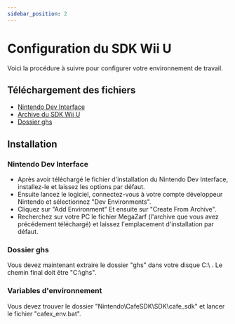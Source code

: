 ```yaml
---
sidebar_position: 2
---
```


# Configuration du SDK Wii U

Voici la procédure à suivre pour configurer votre environnement de travail.

## Téléchargement des fichiers

- [Nintendo Dev Interface](https://drive.google.com/file/d/1IkHzzYFkVoYlOfXvK8qyP0Bl6JbrRqJu/view?usp=sharing)
- [Archive du SDK Wii U](https://drive.google.com/file/d/1C8Bggyo62wdylBdlgVtCbvnxFWY-ChvX/view?usp=sharing)
- [Dossier ghs](https://drive.google.com/file/d/1wJjiMcQh6HvnvstloE_zlvX0ojZo8p_A/view?usp=sharing)

## Installation

### Nintendo Dev Interface

- Après avoir téléchargé le fichier d'installation du Nintendo Dev Interface, installez-le et laissez les options par défaut.
- Ensuite lancez le logiciel, connectez-vous à votre compte développeur Nintendo et sélectionnez "Dev Environments".
- Cliquez sur "Add Environment" Et ensuite sur "Create From Archive".
- Recherchez sur votre PC le fichier MegaZarf (l'archive que vous avez précédement téléchargé) et laissez l'emplacement d'installation par défaut.

### Dossier ghs

Vous devez maintenant extraire le dossier "ghs" dans votre disque C:\ . Le chemin final doit être "C:\ghs\".

### Variables d'environnement

Vous devez trouver le dossier "Nintendo\CafeSDK\SDK\cafe_sdk" et lancer le fichier "cafex_env.bat".